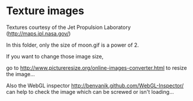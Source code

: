 Texture images
===========

Textures courtesy of the Jet Propulsion Laboratory (http://maps.jpl.nasa.gov/)

In this folder, only the size of moon.gif is a power of 2.

If you want to change those image size,

go to http://www.pictureresize.org/online-images-converter.html to resize the image...

Also the WebGL inspector http://benvanik.github.com/WebGL-Inspector/ can help to check the image which can be screwed or isn't loading...
